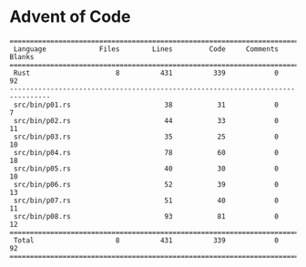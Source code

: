 # Advent of Code

    ================================================================================
     Language             Files        Lines         Code     Comments       Blanks
    ================================================================================
     Rust                     8          431          339            0           92
    --------------------------------------------------------------------------------
     src/bin/p01.rs                       38           31            0            7
     src/bin/p02.rs                       44           33            0           11
     src/bin/p03.rs                       35           25            0           10
     src/bin/p04.rs                       78           60            0           18
     src/bin/p05.rs                       40           30            0           10
     src/bin/p06.rs                       52           39            0           13
     src/bin/p07.rs                       51           40            0           11
     src/bin/p08.rs                       93           81            0           12
    ================================================================================
     Total                    8          431          339            0           92
    ================================================================================
